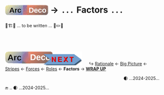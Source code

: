 # <sub>[![Arc Deco.](../../../../_rsc/_img/ArcDeco/ArcDeco-bar-h33px_rounded.png)](../../README.md)</sub> &rarr; &thinsp;.&thinsp;.&thinsp;.&thinsp; Factors &thinsp;.&thinsp;.&thinsp;.

🚧🏗️🚧 ... to be written ... 🐝✏️🐝

## &nbsp;

[![Arc Deco.](../../../../_rsc/_img/ArcDeco/ArcDeco-bar-w250px_NEXT.png)](../../README.md) &nbsp;&nbsp;&nbsp;&nbsp;&nbsp;↪️&nbsp;[Rationale](../01.Rationale/README.md) &larr; [Big&nbsp;Picture](../02.BigPict/README.md) &larr; [Stripes](../03.Stripes/README.md) &larr; [Forces](../05.Forces/README.md) &larr; [Roles](../05.Roles/README.md) &larr; **Factors** &rarr; [**WRAP&nbsp;UP**](../07.Wrapping/README.md)
<div align="right">🌒 ...2024-2025...</div>

🔚 .. 🌒 ...2024-2025...
